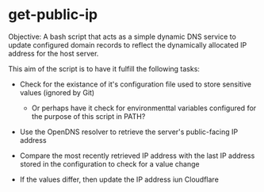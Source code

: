 # get-public-ip

Objective: A bash script that acts as a simple dynamic DNS service to update configured domain records to reflect the dynamically allocated IP address for the host server.

This aim of the script is to have it fulfill the following tasks:
 - Check for the existance of it's configuration file used to store sensitive values (ignored by Git)
    - Or perhaps have it check for environmenttal variables configured for the purpose of this script in PATH?

 - Use the OpenDNS resolver to retrieve the server's public-facing IP address
 - Compare the most recently retrieved IP address with the last IP address stored in the configuration to check for a value change
 - If the values differ, then update the IP address iun Cloudflare
